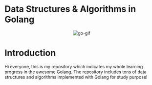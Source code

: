 # Data Structures & Algorithms in Golang

<p align="center">
<img alt="go-gif" src="https://media.giphy.com/media/AGqeHzNwvq9wKRXGdq/giphy.gif" /></p>

# Introduction

Hi everyone, this is my repository which indicates my whole learning progress in the awesome Golang. The repository includes tons of data structures and algorithms implemented with Golang for study purpose!

